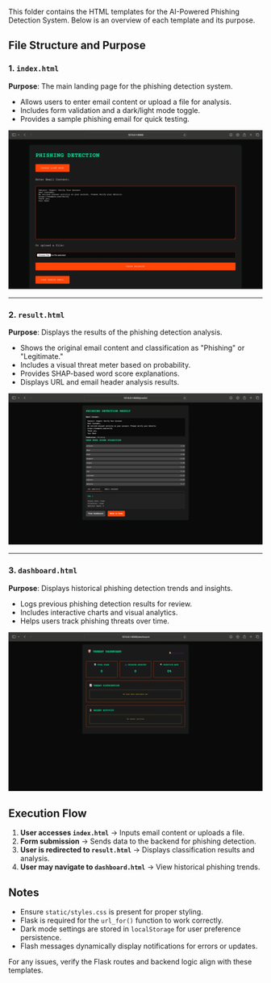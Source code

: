 This folder contains the HTML templates for the AI-Powered Phishing Detection System. Below is an overview of each template and its purpose.

## File Structure and Purpose

### 1. `index.html`
**Purpose**: The main landing page for the phishing detection system.
- Allows users to enter email content or upload a file for analysis.
- Includes form validation and a dark/light mode toggle.
- Provides a sample phishing email for quick testing.

![Index Page](ss1.png)

---

### 2. `result.html`
**Purpose**: Displays the results of the phishing detection analysis.
- Shows the original email content and classification as "Phishing" or "Legitimate."
- Includes a visual threat meter based on probability.
- Provides SHAP-based word score explanations.
- Displays URL and email header analysis results.

![Results Page](screenshots/ss2.png)

---

### 3. `dashboard.html`
**Purpose**: Displays historical phishing detection trends and insights.
- Logs previous phishing detection results for review.
- Includes interactive charts and visual analytics.
- Helps users track phishing threats over time.

![Dashboard Page](screenshots/ss3.png)

## Execution Flow
1. **User accesses `index.html`** → Inputs email content or uploads a file.
2. **Form submission** → Sends data to the backend for phishing detection.
3. **User is redirected to `result.html`** → Displays classification results and analysis.
4. **User may navigate to `dashboard.html`** → View historical phishing trends.

## Notes
- Ensure `static/styles.css` is present for proper styling.
- Flask is required for the `url_for()` function to work correctly.
- Dark mode settings are stored in `localStorage` for user preference persistence.
- Flash messages dynamically display notifications for errors or updates.

For any issues, verify the Flask routes and backend logic align with these templates.


